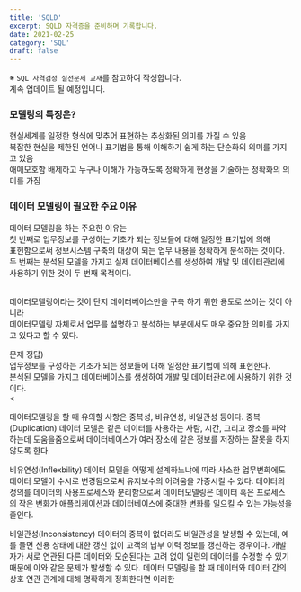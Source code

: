 ```yaml
---
title: 'SQLD'
excerpt: SQLD 자격증을 준비하며 기록합니다.
date: 2021-02-25
category: 'SQL'
draft: false
---
```





※ `SQL 자격검정 실전문제 교재`를 참고하여 작성합니다.  
계속 업데이트 될 예정입니다.  



### 모델링의 특징은?
현실세계를 일정한 형식에 맞추어 표현하는 추상화된 의미를 가질 수 있음  
복잡한 현실을 제한된 언어나 표기법을 통해 이해하기 쉽게 하는 단순화의 의미를 가지고 있음  
애매모호함 배제하고 누구나 이해가 가능하도록 정확하게 현상을 기술하는 정확화의 의미를 가짐  

### 데이터 모델링이 필요한 주요 이유
데이터 모델링을 하는 주요한 이유는  
첫 번째로 업무정보를 구성하는 기초가 되는 정보들에 대해 일정한 표기법에 의해  
표현함으로써 정보시스템 구축의 대상이 되는 업무 내용을 정확하게 분석하는 것이다.  
두 번째는 분석된 모델을 가지고 실제 데이터베이스를 생성하여 개발 및 데이터관리에 사용하기 위한 것이 두 번째 목적이다.  
<br>

데이터모델링이라는 것이 단지 데이터베이스만을 구축 하기 위한 용도로 쓰이는 것이 아니라  
데이터모델링 자체로서 업무를 설명하고 분석하는 부분에서도 매우 중요한 의미를 가지고 있다고 할 수 있다.  

문제 정답)  
업무정보를 구성하는 기초가 되는 정보들에 대해 일정한 표기법에 의해 표현한다.  
분석된 모델을 가지고 데이터베이스를 생성하여 개발 및 데이터관리에 사용하기 위한 것이다.  
<

데이터모델링을 할 때 유의할 사항은 중복성, 비유연성, 비일관성 등이다.
중복(Duplication)
데이터 모델은 같은 데이터를 사용하는 사람, 시간, 그리고 장소를 파악하는데 도움을줌으로써
데이터베이스가 여러 장소에 같은 정보를 저장하는 잘못을 하지 않도록 한다.


비유연성(Inflexbility)
데이터 모델을 어떻게 설계하느냐에 따라 사소한 업무변화에도
데이터 모델이 수시로 변경됨으로써 유지보수의 어려움을 가증시킬 수 있다.
데이터의 정의를 데이터의 사용프로세스와 분리함으로써 데이터모델링은 데이터 혹은 프로세스의
작은 변화가 애플리케이션과 데이터베이스에 중대한 변화를 일으킬 수 있는 가능성을 줄인다.

비일관성(Inconsistency)
데이터의 중복이 없더라도 비일관성을 발생할 수 있는데,
예를 들면 신용 상태에 대한 갱신 없이 고객의 납부 이력 정보를 갱신하는 경우이다.
개발자가 서로 연관된 다른 데이터와 모순된다는 고려 없이 일련의 데이터를 수정할 수 있기 때문에
이와 같은 문제가 발생할 수 있다.
데이터 모델링을 할 때 데이터와 데이터 간의 상호 연관 관계에 대해 명확하게 정희한다면 이러한 













